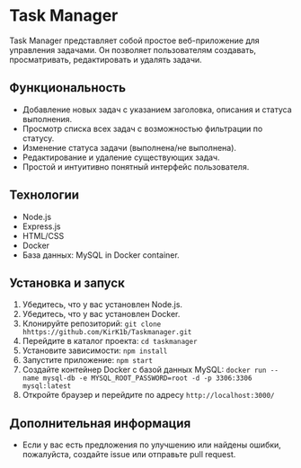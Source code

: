 # Task Manager

Task Manager представляет собой простое веб-приложение для управления задачами. Он позволяет пользователям создавать, просматривать, редактировать и удалять задачи.

## Функциональность

- Добавление новых задач с указанием заголовка, описания и статуса выполнения.
- Просмотр списка всех задач с возможностью фильтрации по статусу.
- Изменение статуса задачи (выполнена/не выполнена).
- Редактирование и удаление существующих задач.
- Простой и интуитивно понятный интерфейс пользователя.

## Технологии

- Node.js
- Express.js
- HTML/CSS
- Docker
- База данных: MySQL in Docker container.

## Установка и запуск

1. Убедитесь, что у вас установлен Node.js.
2. Убедитесь, что у вас установлен Docker.
3. Клонируйте репозиторий: `git clone hhttps://github.com/KirK1b/Taskmanager.git`
4. Перейдите в каталог проекта: `cd taskmanager`
5. Установите зависимости: `npm install`
6. Запустите приложение: `npm start`
7. Создайте контейнер Docker с базой данных MySQL:
`docker run --name mysql-db -e MYSQL_ROOT_PASSWORD=root -d -p 3306:3306 mysql:latest`
8. Откройте браузер и перейдите по адресу `http://localhost:3000/`

## Дополнительная информация

- Если у вас есть предложения по улучшению или найдены ошибки, пожалуйста, создайте issue или отправьте pull request.



